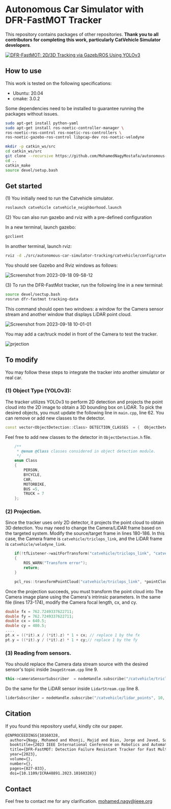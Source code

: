 # Autonomous Car Simulator with DFR-FastMOT Tracker

This repository contains packages of other repositories. **Thank you to all contributors for completing this work, particularly CatVehicle Simulator developers**.


[![DFR-FastMOT: 2D/3D Tracking via Gazeb/ROS Using YOLOv3](https://img.youtube.com/vi/abcdef12345/0.jpg)](https://youtu.be/QWIZmrVTaWw)


## How to use

This work is tested on the following specifications:
* Ubuntu: 20.04
* cmake: 3.0.2


  
Some dependencies need to be installed to guarantee running the packages without issues. 

```bash
sudo apt-get install python-yaml
sudo apt-get install ros-noetic-controller-manager \
ros-noetic-ros-control ros-noetic-ros-controllers \
ros-noetic-gazebo-ros-control libpcap-dev ros-noetic-velodyne
```

```bash
mkdir -p catkin_ws/src
cd catkin_ws/src
git clone --recursive https://github.com/MohamedNagyMostafa/autonomous-car-simulator-tracking/
cd ..
catkin_make
source devel/setup.bash
```

## Get started

(1) You initially need to run the Catvehicle simulator.

```bash
roslaunch catvehicle catvehicle_neighborhood.launch
```

(2) You can also run gazebo and rviz with a pre-defined configuration

In a new terminal, launch gazebo:
```bash
gzclient
```

In another terminal, launch rviz:
```bash
rviz -d ./src/autonomous-car-simulator-tracking/catvehicle/config/catvehicle.rviz
```

You should see Gazebo and Rviz windows as follows:

![Screenshot from 2023-09-18 09-58-12](https://github.com/MohamedNagyMostafa/autonomous-car-simulator-tracking/assets/20774864/4047721a-f3a9-4881-8f4a-fa2955442360)


(3) To run the DFR-FastMot tracker, run the following line in a new terminal:

```bash
source devel/sectup.bash
rosrun dfr-fastmot tracking-data
```

This command should open two windows: a window for the Camera sensor stream and another window that displays LiDAR point cloud.

![Screenshot from 2023-09-18 10-01-01](https://github.com/MohamedNagyMostafa/autonomous-car-simulator-tracking/assets/20774864/dd36a725-dabe-4589-9189-0b2568b479e3)

You may add a car/truck model in front of the Camera to test the tracker.


![prjection](https://github.com/MohamedNagyMostafa/autonomous-car-simulator-tracking/assets/20774864/87e0fdd3-8f47-417c-b4d0-4a281259d291)


## To modify

You may follow these steps to integrate the tracker into another simulator or real car.

### (1) Object Type (YOLOv3):

The tracker utilizes YOLOv3 to perform 2D detection and projects the point cloud into the 2D image to obtain a 3D bounding box on LiDAR. 
To pick the desired objects, you must update the following line in `main.cpp`, line 62. You can remove or add new classes to the detector. 
```c++
const vector<ObjectDetection::Class> DETECTION_CLASSES  = {  ObjectDetection::Class::CAR, ObjectDetection::Class::TRUCK};
```

Feel free to add new classes to the detector in `ObjectDetection.h` file.

```c++
    /**
     * @enum @Class classes considered in object detection module.
     */
    enum Class
    {
        PERSON,
        BYCYCLE,
        CAR,
        MOTORBIKE,
        BUS =5,
        TRUCK = 7
    };
```

### (2) Projection.

Since the tracker uses only 2D detector, it projects the point cloud to obtain 3D detection. You may need to change the Camera/LiDAR frame based on the targeted system.
Modify the source/target frame in lines 180-186. In this case, the Camera frame is `catvehicle/triclops_link`, and the LiDAR frame is `catvehicle/velodyne_link`.

```c++
    if(!tfListener->waitForTransform("catvehicle/triclops_link", "catvehicle/velodyne_link",ros::Time(), ros::Duration(1.0)))
    {
        ROS_WARN("Transform error");
        return;
    }

    pcl_ros::transformPointCloud("catvehicle/triclops_link", *pointClouds, *transformed_cloud, *tfListener);

```

Once the projection succeeds, you must transform the point cloud into The Camera image plane using the Camera's intrinsic parameters. In the same file (lines 173-174), modify the Camera focal length, cx, and cy.

```c++
double fx = 762.7249337622711;
double fy = 762.7249337622711;
double cx = 640.5;
double cy = 480.5;
....
pt.x = ((*it).x / (*it).z) * 1 + cx; // replace 1 by the fx
pt.y = ((*it).y / (*it).z) * 1 + cy;// replace 1 by the fy
```

### (3) Reading from sensors.

You should replace the Camera data stream source with the desired sensor's topic inside `ImageStream.cpp` line 9. 

```c++
this->cameraSensorSubscriber  = nodeHandle.subscribe("/catvehicle/triclops/triclops/left/image", 10, & ImageStream::cameraSubscriberCallback, this);
``` 

Do the same for the LiDAR sensor inside `LidarStream.cpp` line 8.

```c++
liderSubscriber = nodeHandle.subscribe("/catvehicle/lidar_points", 10, &LidarStream::lidarCallback, this);
```

## Citation

If you found this repository useful, kindly cite our paper.

```latex
@INPROCEEDINGS{10160328,
  author={Nagy, Mohamed and Khonji, Majid and Dias, Jorge and Javed, Sajid},
  booktitle={2023 IEEE International Conference on Robotics and Automation (ICRA)}, 
  title={DFR-FastMOT: Detection Failure Resistant Tracker for Fast Multi-Object Tracking Based on Sensor Fusion}, 
  year={2023},
  volume={},
  number={},
  pages={827-833},
  doi={10.1109/ICRA48891.2023.10160328}}
```

## Contact

Feel free to contact me for any clarification. mohamed.nagy@ieee.org

